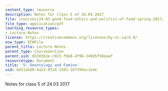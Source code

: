 ```yaml
---
content_type: resource
description: Notes for class 5 of 24.03 2017
file: /courses/24-03-good-food-ethics-and-politics-of-food-spring-2017/6d21a5d08a2395141503187394ac1ede_MIT24_03S17_lec05.pdf
file_type: application/pdf
learning_resource_types:
- Lecture Notes
license: https://creativecommons.org/licenses/by-nc-sa/4.0/
ocw_type: OCWFile
parent_title: Lecture Notes
parent_type: CourseSection
parent_uid: 65383b2e-c923-f9e8-4f9b-349d5f58eaaf
resourcetype: Document
title: '5: Deontology and Famine'
uid: 6d21a5d0-8a23-9514-1503-187394ac1ede
---
```

Notes for class 5 of 24.03 2017